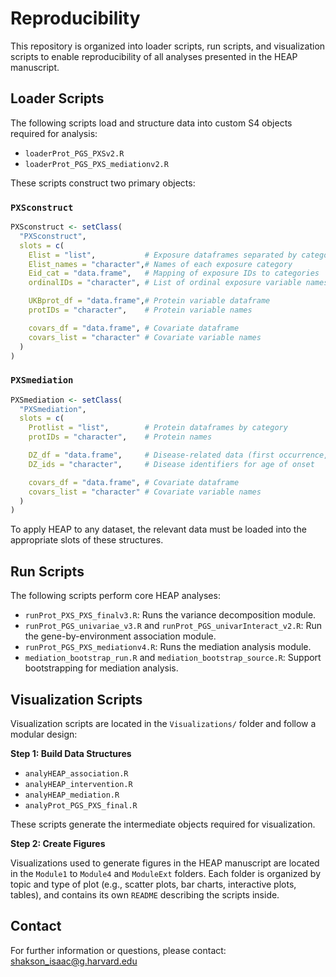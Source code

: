# Reproducibility

This repository is organized into loader scripts, run scripts, and visualization scripts to enable reproducibility of all analyses presented in the HEAP manuscript.

## Loader Scripts

The following scripts load and structure data into custom S4 objects required for analysis:

- `loaderProt_PGS_PXSv2.R`  
- `loaderProt_PGS_PXS_mediationv2.R`

These scripts construct two primary objects:

### `PXSconstruct`

```r
PXSconstruct <- setClass(
  "PXSconstruct",
  slots = c(
    Elist = "list",           # Exposure dataframes separated by category
    Elist_names = "character",# Names of each exposure category
    Eid_cat = "data.frame",   # Mapping of exposure IDs to categories
    ordinalIDs = "character", # List of ordinal exposure variable names

    UKBprot_df = "data.frame",# Protein variable dataframe
    protIDs = "character",    # Protein variable names

    covars_df = "data.frame", # Covariate dataframe
    covars_list = "character" # Covariate variable names
  )
)
```

### `PXSmediation`

```r
PXSmediation <- setClass(
  "PXSmediation",
  slots = c(
    Protlist = "list",        # Protein dataframes by category
    protIDs = "character",    # Protein names

    DZ_df = "data.frame",     # Disease-related data (first occurrence, age, death, etc.)
    DZ_ids = "character",     # Disease identifiers for age of onset

    covars_df = "data.frame", # Covariate dataframe
    covars_list = "character" # Covariate variable names
  )
)
```

To apply HEAP to any dataset, the relevant data must be loaded into the appropriate slots of these structures.

## Run Scripts

The following scripts perform core HEAP analyses:

- `runProt_PXS_PXS_finalv3.R`: Runs the variance decomposition module.  
- `runProt_PGS_univariae_v3.R` and `runProt_PGS_univarInteract_v2.R`: Run the gene-by-environment association module.  
- `runProt_PGS_PXS_mediationv4.R`: Runs the mediation analysis module.  
- `mediation_bootstrap_run.R` and `mediation_bootstrap_source.R`: Support bootstrapping for mediation analysis.

## Visualization Scripts

Visualization scripts are located in the `Visualizations/` folder and follow a modular design:

**Step 1: Build Data Structures**

- `analyHEAP_association.R`  
- `analyHEAP_intervention.R`  
- `analyHEAP_mediation.R`  
- `analyProt_PGS_PXS_final.R`  

These scripts generate the intermediate objects required for visualization.

**Step 2: Create Figures**

Visualizations used to generate figures in the HEAP manuscript are located in the `Module1` to `Module4` and `ModuleExt` folders. Each folder is organized by topic and type of plot (e.g., scatter plots, bar charts, interactive plots, tables), and contains its own `README` describing the scripts inside.

## Contact

For further information or questions, please contact: shakson_isaac@g.harvard.edu
